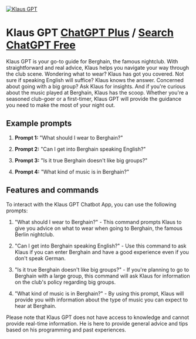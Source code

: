 
[![Klaus GPT](https://files.oaiusercontent.com/file-R5nE63ArVzbBmtaNF1IAikMo?se=2123-10-17T10%3A40%3A56Z&sp=r&sv=2021-08-06&sr=b&rscc=max-age%3D31536000%2C%20immutable&rscd=attachment%3B%20filename%3DSven-Marquardt.jpeg&sig=9g7MJKSa5sS17WvZYxIEFVR6%2B/lA/11X4v/Z589z3DU%3D)](https://chat.openai.com/g/g-AVYQjiyUw-klaus-gpt)

# Klaus GPT [ChatGPT Plus](https://chat.openai.com/g/g-AVYQjiyUw-klaus-gpt) / [Search ChatGPT Free](https://gptcall.net/index.html#/?search=Klaus%20GPT)

Klaus GPT is your go-to guide for Berghain, the famous nightclub. With straightforward and real advice, Klaus helps you navigate your way through the club scene. Wondering what to wear? Klaus has got you covered. Not sure if speaking English will suffice? Klaus knows the answer. Concerned about going with a big group? Ask Klaus for insights. And if you're curious about the music played at Berghain, Klaus has the scoop. Whether you're a seasoned club-goer or a first-timer, Klaus GPT will provide the guidance you need to make the most of your night out.

## Example prompts

1. **Prompt 1:** "What should I wear to Berghain?"

2. **Prompt 2:** "Can I get into Berghain speaking English?"

3. **Prompt 3:** "Is it true Berghain doesn't like big groups?"

4. **Prompt 4:** "What kind of music is in Berghain?"

## Features and commands

To interact with the Klaus GPT Chatbot App, you can use the following prompts:

1. "What should I wear to Berghain?" - This command prompts Klaus to give you advice on what to wear when going to Berghain, the famous Berlin nightclub.

2. "Can I get into Berghain speaking English?" - Use this command to ask Klaus if you can enter Berghain and have a good experience even if you don't speak German.

3. "Is it true Berghain doesn't like big groups?" - If you're planning to go to Berghain with a large group, this command will ask Klaus for information on the club's policy regarding big groups.

4. "What kind of music is in Berghain?" - By using this prompt, Klaus will provide you with information about the type of music you can expect to hear at Berghain.

Please note that Klaus GPT does not have access to knowledge and cannot provide real-time information. He is here to provide general advice and tips based on his programming and past experiences.


